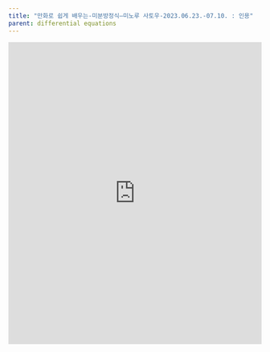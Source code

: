 ```yaml
---
title: "만화로 쉽게 배우는-미분방정식—미노루 사토우-2023.06.23.-07.10. : 인용"
parent: differential equations
---
```


<iframe src="https://ji-won-lee.notion.site/ebd/5f5fbaad383b4f7899d08fa0595759bd" width="100%" height="600" frameborder="0" allowfullscreen />